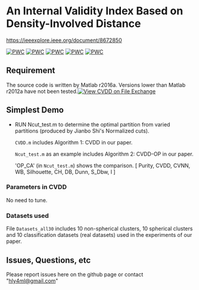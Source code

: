 # An Internal Validity Index Based on Density-Involved Distance
https://ieeexplore.ieee.org/document/8672850

[![PWC](https://img.shields.io/endpoint.svg?url=https://paperswithcode.com/badge/an-internal-validity-index-based-on-density/clustering-algorithms-evaluation-on-pathbased)](https://paperswithcode.com/sota/clustering-algorithms-evaluation-on-pathbased?p=an-internal-validity-index-based-on-density)
[![PWC](https://img.shields.io/endpoint.svg?url=https://paperswithcode.com/badge/an-internal-validity-index-based-on-density/clustering-algorithms-evaluation-on-iris)](https://paperswithcode.com/sota/clustering-algorithms-evaluation-on-iris?p=an-internal-validity-index-based-on-density)
[![PWC](https://img.shields.io/endpoint.svg?url=https://paperswithcode.com/badge/an-internal-validity-index-based-on-density/clustering-algorithms-evaluation-on)](https://paperswithcode.com/sota/clustering-algorithms-evaluation-on?p=an-internal-validity-index-based-on-density)
[![PWC](https://img.shields.io/endpoint.svg?url=https://paperswithcode.com/badge/an-internal-validity-index-based-on-density/clustering-algorithms-evaluation-on-seeds)](https://paperswithcode.com/sota/clustering-algorithms-evaluation-on-seeds?p=an-internal-validity-index-based-on-density)
[![PWC](https://img.shields.io/endpoint.svg?url=https://paperswithcode.com/badge/an-internal-validity-index-based-on-density/clustering-algorithms-evaluation-on-97)](https://paperswithcode.com/sota/clustering-algorithms-evaluation-on-97?p=an-internal-validity-index-based-on-density)

## Requirement

The source code is written by Matlab r2016a. Versions lower than Matlab r2012a have not been tested.[![View CVDD on File Exchange](https://www.mathworks.com/matlabcentral/images/matlab-file-exchange.svg)](https://ww2.mathworks.cn/matlabcentral/fileexchange/100948-cvdd)

## Simplest Demo

- RUN Ncut_test.m to determine the optimal partition from varied partitions (produced by Jianbo Shi's Normalized cuts). 

  `CVDD.m` includes Algorithm 1: CVDD in our paper.
  
  `Ncut_test.m` as an example includes Algorithm 2: CVDD-OP in our paper.

  'OP_CA' (in `Ncut_test.m`) shows the comparison. [ Purity, CVDD, CVNN, WB, Silhouette, CH, DB, Dunn, S_Dbw, I ]

### Parameters in CVDD

No need to tune.

### Datasets used

File `Datasets_all30` includes 10 non-spherical clusters, 10 spherical clusters and 10 classification datasets (real datasets) used in the experiments of our paper.


## Issues, Questions, etc

Please report issues here on the github page or contact "hly4ml@gmail.com"
